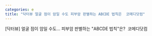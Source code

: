 ```yaml
---
categories: e
title: "닥터뷰 얼굴 점이 암일 수도 피부암 판별하는 ABCDE 법칙은  코메디닷컴"
---
```

[닥터뷰] 얼굴 점이 암일 수도... 피부암 판별하는 "ABCDE 법칙"은?&nbsp;&nbsp;코메디닷컴